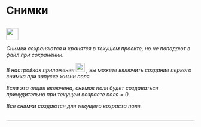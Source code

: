 # Снимки    

##  

<img src="qrc:/resources/img/check.svg" height="32"/>

*Снимки сохраняются и хранятся в текущем проекте, но не попадают в файл при сохранении.*

*В настройках приложения* <img src="qrc:/resources/img/setup.svg" height="24"/> *, вы можете включить создание первого снимка при запуске жизни поля.*

*Если эта опция включена, снимок поля будет создаваться принудительно при текущем возрасте поля = 0*.

*Все снимки создаются для текущего возраста поля.*

##  

##  

 ---
